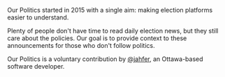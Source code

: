Our Politics started in 2015 with a single aim: making election platforms easier to understand.

Plenty of people don't have time to read daily election news, but they still care about the policies. Our goal is to provide context to these announcements for those who don't follow politics.

Our Politics is a voluntary contribution by [@jahfer](https://mastodon.social/@jahfer), an Ottawa-based software developer.